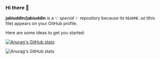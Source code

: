 ### Hi there 👋


**jabiuddin/jabiuddin** is a ✨ _special_ ✨ repository because its `README.md` (this file) appears on your GitHub profile.

Here are some ideas to get you started:
<!--
- 🔭 I’m currently working on ...
- 🌱 I’m currently learning ...
- 👯 I’m looking to collaborate on ...
- 🤔 I’m looking for help with ...
- 💬 Ask me about ...
- 📫 How to reach me: ...
- 😄 Pronouns: ...
- ⚡ Fun fact: ... 
- ![Anurag's GitHub stats](https://github-readme-stats.vercel.app/api?username=jabiuddin&show_icons=true&theme=radical)

-->


[![Anurag's GitHub stats](https://github-readme-stats.vercel.app/api?username=jabiuddin)](https://github.com/anuraghazra/github-readme-stats)


![Anurag's GitHub stats](https://github-readme-stats.vercel.app/api?username=jabiuddin&hide=contribs,prs)


